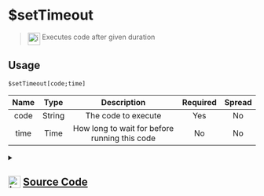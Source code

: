 # $setTimeout
> <img align="top" src="https://upload.wikimedia.org/wikipedia/commons/thumb/e/e4/Infobox_info_icon.svg/160px-Infobox_info_icon.svg.png?20150409153300" alt="image" width="25" height="auto"> Executes code after given duration
## Usage
```
$setTimeout[code;time]
```
| Name | Type | Description | Required | Spread
| :---: | :---: | :---: | :---: | :---: |
code | String | The code to execute | Yes | No
time | Time | How long to wait for before running this code | No | No
<details>
<summary>
    
## <img align="top" src="https://cdn4.iconfinder.com/data/icons/iconsimple-logotypes/512/github-512.png" alt="image" width="25" height="auto">  [Source Code](https://github.com/tryforge/ForgeScript-V2/blob/main/src/native/setTimeout.ts)
    
</summary>
    
```ts
import { ArgType, IExtendedCompiledFunctionField, NativeFunction, Return } from "../structures"

export default new NativeFunction({
    name: "$setTimeout",
    version: "1.0.2",
    description: "Executes code after given duration",
    unwrap: false,
    brackets: true,
    args: [
        {
            name: "code",
            description: "The code to execute",
            rest: false,
            required: true,
            type: ArgType.String,
        },
        {
            name: "time",
            description: "How long to wait for before running this code",
            rest: false,
            type: ArgType.Time,
        },
    ],
    async execute(ctx) {
        const [code] = this.data.fields! as IExtendedCompiledFunctionField[]

        const time: Return = await this["resolveUnhandledArg"](ctx, 1)
        if (!this["isValidReturnType"](time)) return time

        setTimeout(async () => {
            await this["resolveCode"](ctx, code)
        }, time.value as number)

        return this.success()
    },
})

```
    
</details>